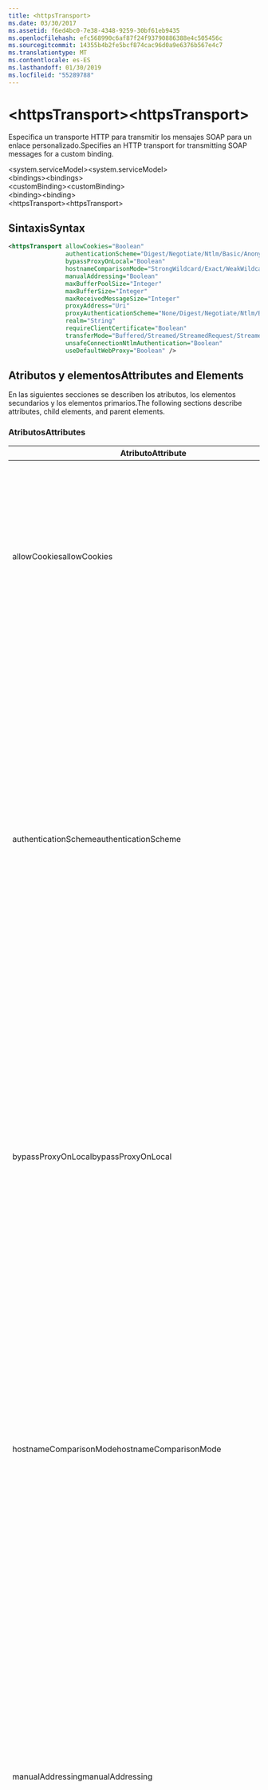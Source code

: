 ```yaml
---
title: <httpsTransport>
ms.date: 03/30/2017
ms.assetid: f6ed4bc0-7e38-4348-9259-30bf61eb9435
ms.openlocfilehash: efc568990c6af87f24f93790886388e4c505456c
ms.sourcegitcommit: 14355b4b2fe5bcf874cac96d0a9e6376b567e4c7
ms.translationtype: MT
ms.contentlocale: es-ES
ms.lasthandoff: 01/30/2019
ms.locfileid: "55289788"
---
```

# <a name="httpstransport"></a><span data-ttu-id="53bd1-101">\<httpsTransport></span><span class="sxs-lookup"><span data-stu-id="53bd1-101">\<httpsTransport></span></span>
<span data-ttu-id="53bd1-102">Especifica un transporte HTTP para transmitir los mensajes SOAP para un enlace personalizado.</span><span class="sxs-lookup"><span data-stu-id="53bd1-102">Specifies an HTTP transport for transmitting SOAP messages for a custom binding.</span></span>  
  
 <span data-ttu-id="53bd1-103">\<system.serviceModel></span><span class="sxs-lookup"><span data-stu-id="53bd1-103">\<system.serviceModel></span></span>  
<span data-ttu-id="53bd1-104">\<bindings></span><span class="sxs-lookup"><span data-stu-id="53bd1-104">\<bindings></span></span>  
<span data-ttu-id="53bd1-105">\<customBinding></span><span class="sxs-lookup"><span data-stu-id="53bd1-105">\<customBinding></span></span>  
<span data-ttu-id="53bd1-106">\<binding></span><span class="sxs-lookup"><span data-stu-id="53bd1-106">\<binding></span></span>  
<span data-ttu-id="53bd1-107">\<httpsTransport></span><span class="sxs-lookup"><span data-stu-id="53bd1-107">\<httpsTransport></span></span>  
  
## <a name="syntax"></a><span data-ttu-id="53bd1-108">Sintaxis</span><span class="sxs-lookup"><span data-stu-id="53bd1-108">Syntax</span></span>  
  
```xml  
<httpsTransport allowCookies="Boolean"
                authenticationScheme="Digest/Negotiate/Ntlm/Basic/Anonymous"
                bypassProxyOnLocal="Boolean"
                hostnameComparisonMode="StrongWildcard/Exact/WeakWildcard"
                manualAddressing="Boolean"
                maxBufferPoolSize="Integer"
                maxBufferSize="Integer"
                maxReceivedMessageSize="Integer"
                proxyAddress="Uri"
                proxyAuthenticationScheme="None/Digest/Negotiate/Ntlm/Basic/Anonymous"
                realm="String"
                requireClientCertificate="Boolean"
                transferMode="Buffered/Streamed/StreamedRequest/StreamedResponse"
                unsafeConnectionNtlmAuthentication="Boolean"
                useDefaultWebProxy="Boolean" />
```  
  
## <a name="attributes-and-elements"></a><span data-ttu-id="53bd1-109">Atributos y elementos</span><span class="sxs-lookup"><span data-stu-id="53bd1-109">Attributes and Elements</span></span>  
 <span data-ttu-id="53bd1-110">En las siguientes secciones se describen los atributos, los elementos secundarios y los elementos primarios.</span><span class="sxs-lookup"><span data-stu-id="53bd1-110">The following sections describe attributes, child elements, and parent elements.</span></span>  
  
### <a name="attributes"></a><span data-ttu-id="53bd1-111">Atributos</span><span class="sxs-lookup"><span data-stu-id="53bd1-111">Attributes</span></span>  
  
|<span data-ttu-id="53bd1-112">Atributo</span><span class="sxs-lookup"><span data-stu-id="53bd1-112">Attribute</span></span>|<span data-ttu-id="53bd1-113">Descripción</span><span class="sxs-lookup"><span data-stu-id="53bd1-113">Description</span></span>|  
|---------------|-----------------|  
|<span data-ttu-id="53bd1-114">allowCookies</span><span class="sxs-lookup"><span data-stu-id="53bd1-114">allowCookies</span></span>|<span data-ttu-id="53bd1-115">Un valor booleano que especifica si el cliente acepta las cookies y las propaga en solicitudes futuras.</span><span class="sxs-lookup"><span data-stu-id="53bd1-115">A Boolean value that specifies whether the client accepts cookies and propagates them on future requests.</span></span> <span data-ttu-id="53bd1-116">De manera predeterminada, es `false`.</span><span class="sxs-lookup"><span data-stu-id="53bd1-116">The default is `false`.</span></span><br /><br /> <span data-ttu-id="53bd1-117">Puede usar este atributo al interactuar con los servicios Web ASMX que utilizan cookies.</span><span class="sxs-lookup"><span data-stu-id="53bd1-117">You can use this attribute when you interact with ASMX Web services that use cookies.</span></span> <span data-ttu-id="53bd1-118">De esta manera, puede estar seguro de que las cookies devueltas del servidor se copian automáticamente en todas las solicitudes de cliente futuras para ese servicio.</span><span class="sxs-lookup"><span data-stu-id="53bd1-118">In this way, you can be sure that the cookies returned from the server are automatically copied to all future client requests for that service.</span></span>|  
|<span data-ttu-id="53bd1-119">authenticationScheme</span><span class="sxs-lookup"><span data-stu-id="53bd1-119">authenticationScheme</span></span>|<span data-ttu-id="53bd1-120">Especifica el protocolo utilizado para autenticar solicitudes de cliente que son procesadas por un agente de escucha HTTP.</span><span class="sxs-lookup"><span data-stu-id="53bd1-120">Specifies the protocol used to authenticate client requests being processed by an HTTP listener.</span></span> <span data-ttu-id="53bd1-121">Los valores válidos son los siguientes:</span><span class="sxs-lookup"><span data-stu-id="53bd1-121">Valid values include the following:</span></span><br /><br /> <span data-ttu-id="53bd1-122">-Digest: Especifica la autenticación implícita.</span><span class="sxs-lookup"><span data-stu-id="53bd1-122">-   Digest: Specifies digest authentication.</span></span><br /><span data-ttu-id="53bd1-123">-Negotiate: Negocia con el cliente para determinar el esquema de autenticación.</span><span class="sxs-lookup"><span data-stu-id="53bd1-123">-   Negotiate: Negotiates with the client to determine the authentication scheme.</span></span> <span data-ttu-id="53bd1-124">Si cliente y el servidor son compatibles con Kerberos, se utiliza; de lo contrario, se utiliza NTLM.</span><span class="sxs-lookup"><span data-stu-id="53bd1-124">If both client and server support Kerberos, it is used; otherwise, NTLM is used.</span></span><br /><span data-ttu-id="53bd1-125">-Ntlm: Especifica la autenticación de NTLM.</span><span class="sxs-lookup"><span data-stu-id="53bd1-125">-   Ntlm: Specifies NTLM authentication.</span></span><br /><span data-ttu-id="53bd1-126">-Básicas: Especifica la autenticación básica.</span><span class="sxs-lookup"><span data-stu-id="53bd1-126">-   Basic: Specifies basic authentication.</span></span><br /><span data-ttu-id="53bd1-127">-Anónimo: Especifica la autenticación anónima.</span><span class="sxs-lookup"><span data-stu-id="53bd1-127">-   Anonymous: Specifies anonymous authentication.</span></span><br /><br /> <span data-ttu-id="53bd1-128">El valor predeterminado es Anonymous.</span><span class="sxs-lookup"><span data-stu-id="53bd1-128">The default is Anonymous.</span></span> <span data-ttu-id="53bd1-129">Este atributo es del tipo <xref:System.Net.AuthenticationSchemes>.</span><span class="sxs-lookup"><span data-stu-id="53bd1-129">This attribute is of type <xref:System.Net.AuthenticationSchemes>.</span></span> <span data-ttu-id="53bd1-130">Se puede establecer este atributo sólo una vez.</span><span class="sxs-lookup"><span data-stu-id="53bd1-130">This attribute can only be set once.</span></span>|  
|<span data-ttu-id="53bd1-131">bypassProxyOnLocal</span><span class="sxs-lookup"><span data-stu-id="53bd1-131">bypassProxyOnLocal</span></span>|<span data-ttu-id="53bd1-132">Valor de tipo booleano que indica si se omitirá el servidor proxy para las direcciones locales.</span><span class="sxs-lookup"><span data-stu-id="53bd1-132">A Boolean value that indicates whether to bypass the proxy server for local addresses.</span></span> <span data-ttu-id="53bd1-133">De manera predeterminada, es `false`.</span><span class="sxs-lookup"><span data-stu-id="53bd1-133">The default is `false`.</span></span><br /><br /> <span data-ttu-id="53bd1-134">Una dirección local es la que está en la LAN local o intranet.</span><span class="sxs-lookup"><span data-stu-id="53bd1-134">A local address is one that is on the local LAN or intranet.</span></span><br /><br /> <span data-ttu-id="53bd1-135">Windows Communication Foundation (WCF) siempre omite el proxy si la dirección del servicio comienza con `http://localhost`.</span><span class="sxs-lookup"><span data-stu-id="53bd1-135">Windows Communication Foundation (WCF) always ignores the proxy if the service address begins with `http://localhost`.</span></span><br /><br /> <span data-ttu-id="53bd1-136">Debería utilizar el nombre del host en lugar del localhost si desea que los clientes pasen por un proxy al comunicarse con los servicios en el mismo equipo.</span><span class="sxs-lookup"><span data-stu-id="53bd1-136">You should use the host name rather than localhost if you want clients to go through a proxy when talking to services on the same machine.</span></span>|  
|<span data-ttu-id="53bd1-137">hostnameComparisonMode</span><span class="sxs-lookup"><span data-stu-id="53bd1-137">hostnameComparisonMode</span></span>|<span data-ttu-id="53bd1-138">Especifica el modo de comparación de nombres de host HTTP usado para analizar los URI.</span><span class="sxs-lookup"><span data-stu-id="53bd1-138">Specifies the HTTP hostname comparison mode used to parse URIs.</span></span> <span data-ttu-id="53bd1-139">Los valores válidos son</span><span class="sxs-lookup"><span data-stu-id="53bd1-139">Valid values are,</span></span><br /><br /> <span data-ttu-id="53bd1-140">-StrongWildcard: ("+") coincide con todos los posibles nombres de host en el contexto de esquema especificado, puerto y URI relativo.</span><span class="sxs-lookup"><span data-stu-id="53bd1-140">-   StrongWildcard: ("+") matches all possible hostnames in the context of the specified scheme, port and relative URI.</span></span><br /><span data-ttu-id="53bd1-141">-Exact: ningún carácter comodín</span><span class="sxs-lookup"><span data-stu-id="53bd1-141">-   Exact: no wildcards</span></span><br /><span data-ttu-id="53bd1-142">-WeakWildcard: ("\*") coincide con el nombre de host de todas las posibles en el contexto de esquema especificado, puerto y URI relativo con los que no han coincidido explícitamente o a través del mecanismo de carácter comodín seguro.</span><span class="sxs-lookup"><span data-stu-id="53bd1-142">-   WeakWildcard: ("\*") matches all possible hostname in the context of the specified scheme, port and relative UIR that have not been matched explicitly or through the strong wildcard mechanism.</span></span><br /><br /> <span data-ttu-id="53bd1-143">El valor predeterminado es StrongWildcard.</span><span class="sxs-lookup"><span data-stu-id="53bd1-143">The default is StrongWildcard.</span></span> <span data-ttu-id="53bd1-144">Este atributo es del tipo `System.ServiceModel.HostnameComparison`.</span><span class="sxs-lookup"><span data-stu-id="53bd1-144">This attribute is of type `System.ServiceModel.HostnameComparison`.</span></span>|  
|<span data-ttu-id="53bd1-145">manualAddressing</span><span class="sxs-lookup"><span data-stu-id="53bd1-145">manualAddressing</span></span>|<span data-ttu-id="53bd1-146">Un valor booleano que permite al usuario tomar el control del direccionamiento del mensaje.</span><span class="sxs-lookup"><span data-stu-id="53bd1-146">A Boolean value that enables the user to take control of message addressing.</span></span> <span data-ttu-id="53bd1-147">Esta propiedad normalmente se usa en escenarios del enrutador, donde la aplicación determina a cuál de los destinos va a enviar un mensaje.</span><span class="sxs-lookup"><span data-stu-id="53bd1-147">This property is usually used in router scenarios, where the application determines which one of several destinations to send a message to.</span></span><br /><br /> <span data-ttu-id="53bd1-148">Si se establece en `true`, el canal supone que el mensaje ya se ha direccionado y no le agrega ninguna información adicional.</span><span class="sxs-lookup"><span data-stu-id="53bd1-148">When set to `true`, the channel assumes the message has already been addressed and does not add any additional information to it.</span></span> <span data-ttu-id="53bd1-149">El usuario puede direccionar a continuación individualmente cada mensaje.</span><span class="sxs-lookup"><span data-stu-id="53bd1-149">The user can then address every message individually.</span></span><br /><br /> <span data-ttu-id="53bd1-150">Cuando se establece en `false`, la Windows Communication Foundation predeterminada (WCF) que direcciona el mecanismo crea automáticamente las direcciones para todos los mensajes.</span><span class="sxs-lookup"><span data-stu-id="53bd1-150">When set to `false`, the default Windows Communication Foundation (WCF) addressing mechanism automatically creates addresses for all messages.</span></span><br /><br /> <span data-ttu-id="53bd1-151">De manera predeterminada, es `false`.</span><span class="sxs-lookup"><span data-stu-id="53bd1-151">The default is `false`.</span></span>|  
|<span data-ttu-id="53bd1-152">maxBufferPoolSize</span><span class="sxs-lookup"><span data-stu-id="53bd1-152">maxBufferPoolSize</span></span>|<span data-ttu-id="53bd1-153">Un entero positivo que especifica el tamaño máximo del grupo de búferes.</span><span class="sxs-lookup"><span data-stu-id="53bd1-153">A positive integer that specifies the maximum size of the buffer pool.</span></span> <span data-ttu-id="53bd1-154">El valor predeterminado es 524288.</span><span class="sxs-lookup"><span data-stu-id="53bd1-154">The default is 524288.</span></span><br /><br /> <span data-ttu-id="53bd1-155">Muchas partes de los búferes de uso WCF.</span><span class="sxs-lookup"><span data-stu-id="53bd1-155">Many parts of WCF use buffers.</span></span> <span data-ttu-id="53bd1-156">Crear y destruir búferes cada vez que se usan es caro, y la recolección de elementos no utilizados para los búferes también es cara.</span><span class="sxs-lookup"><span data-stu-id="53bd1-156">Creating and destroying buffers each time they are used is expensive, and garbage collection for buffers is also expensive.</span></span> <span data-ttu-id="53bd1-157">Con grupos de búferes, puede tomar un búfer del grupo, usarlo y devolverlo al grupo una vez haya terminado.</span><span class="sxs-lookup"><span data-stu-id="53bd1-157">With buffer pools, you can take a buffer from the pool, use it, and return it to the pool once you are done.</span></span> <span data-ttu-id="53bd1-158">Así se evita la sobrecarga al crear y destruir búferes.</span><span class="sxs-lookup"><span data-stu-id="53bd1-158">Thus the overhead in creating and destroying buffers is avoided.</span></span>|  
|<span data-ttu-id="53bd1-159">maxBufferSize</span><span class="sxs-lookup"><span data-stu-id="53bd1-159">maxBufferSize</span></span>|<span data-ttu-id="53bd1-160">Un entero positivo que especifica el tamaño máximo del búfer.</span><span class="sxs-lookup"><span data-stu-id="53bd1-160">A positive integer that specifies the maximum size of the buffer.</span></span> <span data-ttu-id="53bd1-161">El valor predeterminado es 524288.</span><span class="sxs-lookup"><span data-stu-id="53bd1-161">The default is 524288</span></span>|  
|<span data-ttu-id="53bd1-162">maxReceivedMessageSize</span><span class="sxs-lookup"><span data-stu-id="53bd1-162">maxReceivedMessageSize</span></span>|<span data-ttu-id="53bd1-163">Un entero positivo que especifica el tamaño del mensaje permitido máximo que se puede recibir.</span><span class="sxs-lookup"><span data-stu-id="53bd1-163">A positive integer that specifies the maximum allowable message size that can be received.</span></span> <span data-ttu-id="53bd1-164">El valor predeterminado es 65536.</span><span class="sxs-lookup"><span data-stu-id="53bd1-164">The default is 65536.</span></span>|  
|<span data-ttu-id="53bd1-165">proxyAddress</span><span class="sxs-lookup"><span data-stu-id="53bd1-165">proxyAddress</span></span>|<span data-ttu-id="53bd1-166">Un URI que especifica la dirección del proxy HTTP.</span><span class="sxs-lookup"><span data-stu-id="53bd1-166">A URI that specifies the address of the HTTP proxy.</span></span> <span data-ttu-id="53bd1-167">Si `useSystemWebProxy` es `true`, este valor debe ser `null`.</span><span class="sxs-lookup"><span data-stu-id="53bd1-167">If `useSystemWebProxy` is `true`, this setting must be `null`.</span></span> <span data-ttu-id="53bd1-168">De manera predeterminada, es `null`.</span><span class="sxs-lookup"><span data-stu-id="53bd1-168">The default is `null`.</span></span>|  
|<span data-ttu-id="53bd1-169">proxyAuthenticationScheme</span><span class="sxs-lookup"><span data-stu-id="53bd1-169">proxyAuthenticationScheme</span></span>|<span data-ttu-id="53bd1-170">Especifica el protocolo utilizado para autenticar solicitudes de cliente que son procesadas por un proxy HTTP.</span><span class="sxs-lookup"><span data-stu-id="53bd1-170">Specifies the protocol used for authenticating client requests being processed by an HTTP proxy.</span></span> <span data-ttu-id="53bd1-171">Los valores válidos son los siguientes:</span><span class="sxs-lookup"><span data-stu-id="53bd1-171">Valid values include the following:</span></span><br /><br /> <span data-ttu-id="53bd1-172">-None: Se realiza ninguna autenticación.</span><span class="sxs-lookup"><span data-stu-id="53bd1-172">-   None: No authentication is performed.</span></span><br /><span data-ttu-id="53bd1-173">-Digest: Especifica la autenticación implícita.</span><span class="sxs-lookup"><span data-stu-id="53bd1-173">-   Digest: Specifies digest authentication.</span></span><br /><span data-ttu-id="53bd1-174">-Negotiate: Negocia con el cliente para determinar el esquema de autenticación.</span><span class="sxs-lookup"><span data-stu-id="53bd1-174">-   Negotiate: Negotiates with the client to determine the authentication scheme.</span></span> <span data-ttu-id="53bd1-175">Si cliente y el servidor son compatibles con Kerberos, se utiliza; de lo contrario, se utiliza NTLM.</span><span class="sxs-lookup"><span data-stu-id="53bd1-175">If both client and server support Kerberos, it is used; otherwise, NTLM is used.</span></span><br /><span data-ttu-id="53bd1-176">-Ntlm: Especifica la autenticación de NTLM.</span><span class="sxs-lookup"><span data-stu-id="53bd1-176">-   Ntlm: Specifies NTLM authentication.</span></span><br /><span data-ttu-id="53bd1-177">-Básicas: Especifica la autenticación básica.</span><span class="sxs-lookup"><span data-stu-id="53bd1-177">-   Basic: Specifies basic authentication.</span></span><br /><span data-ttu-id="53bd1-178">-Anónimo: Especifica la autenticación anónima.</span><span class="sxs-lookup"><span data-stu-id="53bd1-178">-   Anonymous: Specifies anonymous authentication.</span></span><br /><br /> <span data-ttu-id="53bd1-179">El valor predeterminado es Anonymous.</span><span class="sxs-lookup"><span data-stu-id="53bd1-179">The default is Anonymous.</span></span> <span data-ttu-id="53bd1-180">Este atributo es del tipo <xref:System.Net.AuthenticationSchemes>.</span><span class="sxs-lookup"><span data-stu-id="53bd1-180">This attribute is of type <xref:System.Net.AuthenticationSchemes>.</span></span> <span data-ttu-id="53bd1-181">Tenga en cuenta que `IntegratedWindowsAuthentication` no se admite.</span><span class="sxs-lookup"><span data-stu-id="53bd1-181">Note that `IntegratedWindowsAuthentication` is not supported.</span></span>|  
|<span data-ttu-id="53bd1-182">realm</span><span class="sxs-lookup"><span data-stu-id="53bd1-182">realm</span></span>|<span data-ttu-id="53bd1-183">Una cadena que especifica el dominio kerberos que se utilizará en el proxy/servidor.</span><span class="sxs-lookup"><span data-stu-id="53bd1-183">A string that specifies the realm to use on the proxy/server.</span></span> <span data-ttu-id="53bd1-184">El valor predeterminado es una cadena vacía.</span><span class="sxs-lookup"><span data-stu-id="53bd1-184">The default is an empty string.</span></span><br /><br /> <span data-ttu-id="53bd1-185">Los servidores usan los dominios para particionar recursos protegidos.</span><span class="sxs-lookup"><span data-stu-id="53bd1-185">Servers use realms to partition protected resources.</span></span> <span data-ttu-id="53bd1-186">Cada partición puede tener su propio esquema de autenticación y/o base de datos de autorización.</span><span class="sxs-lookup"><span data-stu-id="53bd1-186">Each partition can have its own authentication scheme and/or authorization database.</span></span> <span data-ttu-id="53bd1-187">Los dominios sólo se utilizan para la autenticación básica e implícita.</span><span class="sxs-lookup"><span data-stu-id="53bd1-187">Realms are used only for basic and digest authentication.</span></span> <span data-ttu-id="53bd1-188">Cuando un cliente se autentica correctamente, la autenticación es válida para todos los recursos de un dominio kerberos determinado.</span><span class="sxs-lookup"><span data-stu-id="53bd1-188">After a client successfully authenticates, the authentication is valid for all resources in a given realm.</span></span> <span data-ttu-id="53bd1-189">Para obtener una descripción detallada de dominios Kerberos, consulte RFC 2617 en el [sitio Web IETF](https://www.ietf.org).</span><span class="sxs-lookup"><span data-stu-id="53bd1-189">For a detailed description of realms, see RFC 2617 at the [IETF website](https://www.ietf.org).</span></span>|  
|<span data-ttu-id="53bd1-190">requireClientCertificate</span><span class="sxs-lookup"><span data-stu-id="53bd1-190">requireClientCertificate</span></span>|<span data-ttu-id="53bd1-191">Un valor booleano que especifica si el servidor necesita que el cliente proporcione un certificado de cliente como parte del protocolo de enlace HTTPS.</span><span class="sxs-lookup"><span data-stu-id="53bd1-191">A Boolean value that specifies if the server requires the client to provide a client certificate as part of the HTTPS handshake.</span></span> <span data-ttu-id="53bd1-192">De manera predeterminada, es `false`.</span><span class="sxs-lookup"><span data-stu-id="53bd1-192">The default is `false`.</span></span>|  
|<span data-ttu-id="53bd1-193">transferMode</span><span class="sxs-lookup"><span data-stu-id="53bd1-193">transferMode</span></span>|<span data-ttu-id="53bd1-194">Especifica si los mensajes se almacenan en búfer, se transmiten o si son una solicitud o una respuesta.</span><span class="sxs-lookup"><span data-stu-id="53bd1-194">Specifies whether messages are buffered or streamed or a request or response.</span></span> <span data-ttu-id="53bd1-195">Los valores válidos son los siguientes:</span><span class="sxs-lookup"><span data-stu-id="53bd1-195">Valid values include the following:</span></span><br /><br /> <span data-ttu-id="53bd1-196">-En el búfer: Se almacenan en búfer los mensajes de solicitud y respuesta.</span><span class="sxs-lookup"><span data-stu-id="53bd1-196">-   Buffered: The request and response messages are buffered.</span></span><br /><span data-ttu-id="53bd1-197">-Transmite por secuencias: Se transmiten los mensajes de solicitud y respuesta.</span><span class="sxs-lookup"><span data-stu-id="53bd1-197">-   Streamed: The request and response messages are streamed.</span></span><br /><span data-ttu-id="53bd1-198">-   StreamedRequest: Se transmite el mensaje de solicitud y se almacena en búfer el mensaje de respuesta.</span><span class="sxs-lookup"><span data-stu-id="53bd1-198">-   StreamedRequest: The request message is streamed and the response message is buffered.</span></span><br /><span data-ttu-id="53bd1-199">-   StreamedResponse: Se almacena en búfer el mensaje de solicitud y se transmite el mensaje de respuesta.</span><span class="sxs-lookup"><span data-stu-id="53bd1-199">-   StreamedResponse: The request message is buffered and the response message is streamed.</span></span><br /><br /> <span data-ttu-id="53bd1-200">El valor predeterminado es Buffered.</span><span class="sxs-lookup"><span data-stu-id="53bd1-200">The default is Buffered.</span></span> <span data-ttu-id="53bd1-201">Este atributo es del tipo <xref:System.ServiceModel.TransferMode>.</span><span class="sxs-lookup"><span data-stu-id="53bd1-201">This attribute is of type <xref:System.ServiceModel.TransferMode>.</span></span>|  
|<span data-ttu-id="53bd1-202">unsafeConnectionNtlmAuthentication</span><span class="sxs-lookup"><span data-stu-id="53bd1-202">unsafeConnectionNtlmAuthentication</span></span>|<span data-ttu-id="53bd1-203">Un valor booleano que especifica si la conexión compartida no segura está habilitada en el servidor.</span><span class="sxs-lookup"><span data-stu-id="53bd1-203">A Boolean value that specifies whether Unsafe Connection Sharing is enabled on the server.</span></span> <span data-ttu-id="53bd1-204">De manera predeterminada, es `false`.</span><span class="sxs-lookup"><span data-stu-id="53bd1-204">The default is `false`.</span></span> <span data-ttu-id="53bd1-205">Si está habilitado, la autenticación NTLM se realiza una vez en cada conexión TCP.</span><span class="sxs-lookup"><span data-stu-id="53bd1-205">If enabled, NTLM authentication is performed once on each TCP connection.</span></span>|  
|<span data-ttu-id="53bd1-206">useDefaultWebProxy</span><span class="sxs-lookup"><span data-stu-id="53bd1-206">useDefaultWebProxy</span></span>|<span data-ttu-id="53bd1-207">Un valor que especifica si se utiliza la configuración del proxy del equipo en lugar de la configuración específica del usuario.</span><span class="sxs-lookup"><span data-stu-id="53bd1-207">A Boolean value that specifies whether the machine-wide proxy settings are used rather than the user specific settings.</span></span> <span data-ttu-id="53bd1-208">De manera predeterminada, es `true`.</span><span class="sxs-lookup"><span data-stu-id="53bd1-208">The default is `true`.</span></span>|  
  
### <a name="child-elements"></a><span data-ttu-id="53bd1-209">Elementos secundarios</span><span class="sxs-lookup"><span data-stu-id="53bd1-209">Child Elements</span></span>  
 <span data-ttu-id="53bd1-210">Ninguno.</span><span class="sxs-lookup"><span data-stu-id="53bd1-210">None.</span></span>  
  
### <a name="parent-elements"></a><span data-ttu-id="53bd1-211">Elementos primarios</span><span class="sxs-lookup"><span data-stu-id="53bd1-211">Parent Elements</span></span>  
  
|<span data-ttu-id="53bd1-212">Elemento</span><span class="sxs-lookup"><span data-stu-id="53bd1-212">Element</span></span>|<span data-ttu-id="53bd1-213">Descripción</span><span class="sxs-lookup"><span data-stu-id="53bd1-213">Description</span></span>|  
|-------------|-----------------|  
|[<span data-ttu-id="53bd1-214">\<binding></span><span class="sxs-lookup"><span data-stu-id="53bd1-214">\<binding></span></span>](../../../../../docs/framework/misc/binding.md)|<span data-ttu-id="53bd1-215">Define todas las funcionalidades de enlace del enlace personalizado.</span><span class="sxs-lookup"><span data-stu-id="53bd1-215">Defines all binding capabilities of the custom binding.</span></span>|  
  
## <a name="remarks"></a><span data-ttu-id="53bd1-216">Comentarios</span><span class="sxs-lookup"><span data-stu-id="53bd1-216">Remarks</span></span>  
 <span data-ttu-id="53bd1-217">El elemento `httpsTransport` es el punto inicial para crear un enlace personalizado que implementa el protocolo de transporte HTTPS.</span><span class="sxs-lookup"><span data-stu-id="53bd1-217">The `httpsTransport` element is the starting point for creating a custom binding that implements the HTTPS transport protocol.</span></span> <span data-ttu-id="53bd1-218">HTTPS es el transporte primario utilizado para fines de interoperabilidad segura.</span><span class="sxs-lookup"><span data-stu-id="53bd1-218">HTTPS is the primary transport used for secure interoperability purposes.</span></span> <span data-ttu-id="53bd1-219">Se admite HTTPS mediante Windows Communication Foundation (WCF) para garantizar la interoperabilidad con otras pilas de servicios Web.</span><span class="sxs-lookup"><span data-stu-id="53bd1-219">HTTPS is supported by the Windows Communication Foundation (WCF) to ensure interoperability with other Web services stacks.</span></span>  
  
## <a name="see-also"></a><span data-ttu-id="53bd1-220">Vea también</span><span class="sxs-lookup"><span data-stu-id="53bd1-220">See also</span></span>
- <xref:System.ServiceModel.Configuration.HttpsTransportElement>
- <xref:System.ServiceModel.Channels.HttpsTransportBindingElement>
- <xref:System.ServiceModel.Channels.TransportBindingElement>
- <xref:System.ServiceModel.Channels.CustomBinding>
- [<span data-ttu-id="53bd1-221">Transportes</span><span class="sxs-lookup"><span data-stu-id="53bd1-221">Transports</span></span>](../../../../../docs/framework/wcf/feature-details/transports.md)
- [<span data-ttu-id="53bd1-222">Elección del transporte</span><span class="sxs-lookup"><span data-stu-id="53bd1-222">Choosing a Transport</span></span>](../../../../../docs/framework/wcf/feature-details/choosing-a-transport.md)
- [<span data-ttu-id="53bd1-223">Enlaces</span><span class="sxs-lookup"><span data-stu-id="53bd1-223">Bindings</span></span>](../../../../../docs/framework/wcf/bindings.md)
- [<span data-ttu-id="53bd1-224">Extensión de enlaces</span><span class="sxs-lookup"><span data-stu-id="53bd1-224">Extending Bindings</span></span>](../../../../../docs/framework/wcf/extending/extending-bindings.md)
- [<span data-ttu-id="53bd1-225">Enlaces personalizados</span><span class="sxs-lookup"><span data-stu-id="53bd1-225">Custom Bindings</span></span>](../../../../../docs/framework/wcf/extending/custom-bindings.md)
- [<span data-ttu-id="53bd1-226">\<customBinding></span><span class="sxs-lookup"><span data-stu-id="53bd1-226">\<customBinding></span></span>](../../../../../docs/framework/configure-apps/file-schema/wcf/custombinding.md)
